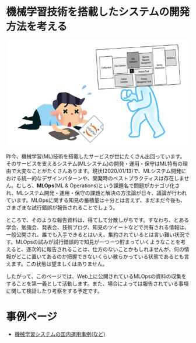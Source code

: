 # 機械学習技術を搭載したシステムの開発方法を考える

![](ml_production/data/overwhelmed_by_ml_debt.PNG "")

昨今、機械学習(ML)技術を搭載したサービスが世にたくさん出回っています。そのサービスを支えるシステム(MLシステム)の開発・運用・保守はML特有の理由で大変なことがたくさんあります。現状(2020/01/13)で、MLシステム開発における統一的なデザインパターンや、開発時のベストプラクティスは存在しません。むしろ、**MLOps**(ML & Operations)という課題名で問題がカテゴリ化され、MLシステム開発・運用・保守の課題と解決の方法論が日々、議論が行われています。MLOpsに関する知見の蓄積量は十分とは言えず、まだまだ今後も、さまざまな試行錯誤が報告されることでしょう。

ところで、そのような報告資料は、得てして分散しがちです。すなわち、とある学会、勉強会、発表会、技術ブログ、知見のツイートなどで共有される情報は、一般公開され、誰でも入手できるとはいえ、集約されているとは言い難い状況です。MLOpsの試みが試行錯誤的で知見が一つ一つ貯まっていくようなことを考えると、逐次的に報告されることは、仕方のないことかもしれませんが、何の情報がどこに置いてあるのか把握できないくらい散らかっている状態であるとも言えます。この状態は望ましくはありません。

したがって、このページでは、Web上に公開されているMLOpsの資料の収集をすることを第一義として活動します。また、場合によっては報告されている事項に関して検証したり考察をする予定です。


# 事例ページ
- [機械学習システムの国内運用事例(など)](domestic_example.html)